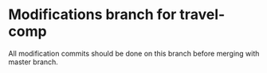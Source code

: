 # Modifications branch for travel-comp
All modification commits should be done on this branch before merging with master branch.
